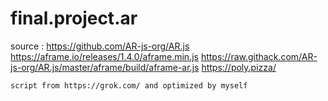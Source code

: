 # final.project.ar

source : 
    https://github.com/AR-js-org/AR.js
    https://aframe.io/releases/1.4.0/aframe.min.js
    https://raw.githack.com/AR-js-org/AR.js/master/aframe/build/aframe-ar.js
    https://poly.pizza/

    script from https://grok.com/ and optimized by myself
